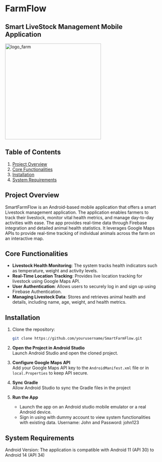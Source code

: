 # FarmFlow 
## Smart LiveStock Management Mobile Application
<img width="312" alt="logo_farm" src="https://github.com/user-attachments/assets/834b6be8-8539-4224-a52b-130ac5a2bf71">

## Table of Contents
1. [Project Overview](#project-overview)
2. [Core Functionalities](#core-functionalities)
3. [Installation](#installation)
4. [System Requirements](#system-requirements)
   
## Project Overview
SmartFarmFlow is an Android-based mobile application that offers a smart Livestock management application. The application enables farmers to track their livestock, monitor vital health metrics, and manage day-to-day activities with ease.
The app provides real-time data through Firebase integration and detailed animal health statistics. It leverages Google Maps APIs to provide real-time tracking of individual animals across the farm on an interactive map.

## Core Functionalities
- **Livestock Health Monitoring**: The system tracks health indicators such as temperature, weight and activity levels.
- **Real-Time Location Tracking**: Provides live location tracking for livestock using Google Maps API.
- **User Authentication**: Allows users to securely log in and sign up using Firebase Authentication.
- **Managing Livestock Data**: Stores and retrieves animal health and details, including name, age, weight, and health metrics.


## Installation
1. Clone the repository:
   ```bash
   git clone https://github.com/yourusername/SmartFarmFlow.git
2. **Open the Project in Android Studio**  
   Launch Android Studio and open the cloned project.

3. **Configure Google Maps API**  
   Add your Google Maps API key to the `AndroidManifest.xml` file or in `local.Properties` to keep API secure.

4. **Sync Gradle**  
   Allow Android Studio to sync the Gradle files in the project

5. **Run the App**  
    - Launch the app on an Android studio mobile emulator or a real Android device.
    - Sign in using with dummy account to view system functionalities with existing data. Username: John and Password: john123   

## System Requirements
Android Version: The application is compatible with Android 11 (API 30) to Android 14 (API 34)


